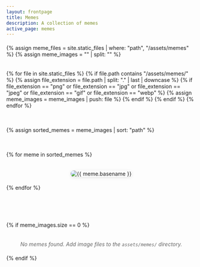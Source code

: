```yaml
---
layout: frontpage
title: Memes
description: A collection of memes
active_page: memes
---
```


<style>
.memes-grid {
  display: grid;
  grid-template-columns: repeat(auto-fit, minmax(250px, 1fr));
  gap: 20px;
  margin: 20px 0;
}

.meme-item {
  text-align: center;
}

.meme-item img {
  max-width: 100%;
  height: auto;
  border-radius: 8px;
  box-shadow: 0 2px 8px rgba(0,0,0,0.1);
  transition: transform 0.2s ease;
}

.meme-item img:hover {
  transform: scale(1.02);
  cursor: pointer;
}

@media (max-width: 768px) {
  .memes-grid {
    grid-template-columns: repeat(auto-fit, minmax(200px, 1fr));
    gap: 15px;
  }
}

@media (max-width: 480px) {
  .memes-grid {
    grid-template-columns: 1fr;
    gap: 20px;
  }
}
</style>

<div class="memes-grid">
  {% assign meme_files = site.static_files | where: "path", "/assets/memes" %}
  {% assign meme_images = "" | split: "" %}
  
  {% for file in site.static_files %}
    {% if file.path contains "/assets/memes/" %}
      {% assign file_extension = file.path | split: "." | last | downcase %}
      {% if file_extension == "png" or file_extension == "jpg" or file_extension == "jpeg" or file_extension == "gif" or file_extension == "webp" %}
        {% assign meme_images = meme_images | push: file %}
      {% endif %}
    {% endif %}
  {% endfor %}
  
  {% assign sorted_memes = meme_images | sort: "path" %}
  
  {% for meme in sorted_memes %}
    <div class="meme-item">
      <img src="{{ BASE_PATH }}{{ meme.path }}" alt="{{ meme.basename }}" onclick="window.open(this.src, '_blank')">
    </div>
  {% endfor %}
  
  {% if meme_images.size == 0 %}
    <div style="grid-column: 1 / -1; text-align: center; color: #666; font-style: italic;">
      No memes found. Add image files to the <code>assets/memes/</code> directory.
    </div>
  {% endif %}
</div>